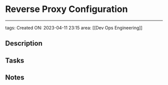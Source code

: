 # Reverse Proxy Configuration
---

tags: 
Created ON: 2023-04-11 23:15
area: [[Dev Ops Engineering]]

## Description

## Tasks

## Notes

